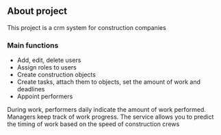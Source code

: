 ## About project

This project is a crm system for construction companies

### Main functions
* Add, edit, delete users
* Assign roles to users
* Create construction objects
* Сreate tasks, attach them to objects, set the amount of work and deadlines
* Appoint performers

During work, performers daily indicate the amount of work performed. Managers keep track of work progress.
The service allows you to predict the timing of work based on the speed of construction crews

